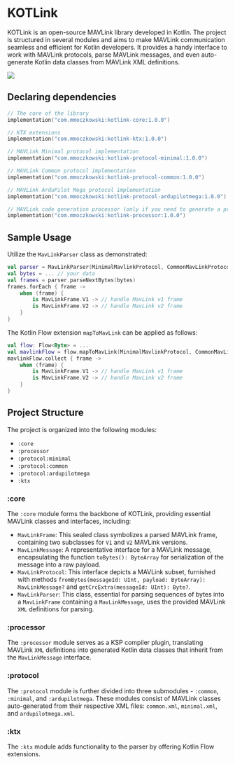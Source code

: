 # KOTLink

KOTLink is an open-source MAVLink library developed in Kotlin. The project is structured in several modules and aims to
make MAVLink communication seamless and efficient for Kotlin developers. It provides a handy interface to work with
MAVLink protocols, parse MAVLink messages, and even auto-generate Kotlin data classes from MAVLink XML definitions.

![](https://github.com/mmoczkowski/KOTLink/assets/6339497/0b8dbd5b-0a5f-45aa-bbdf-7586d51b6fd6)

## Declaring dependencies

```kotlin
// The core of the library
implementation("com.mmoczkowski:kotlink-core:1.0.0")

// KTX extensions
implementation("com.mmoczkowski:kotlink-ktx:1.0.0")

// MAVLink Minimal protocol implementation
implementation("com.mmoczkowski:kotlink-protocol-minimal:1.0.0")

// MAVLink Common protocol implementation
implementation("com.mmoczkowski:kotlink-protocol-common:1.0.0")

// MAVLink ArduPilot Mega protocol implementation
implementation("com.mmoczkowski:kotlink-protocol-ardupilotmega:1.0.0")

// MAVLink code generation processor (only if you need to generate a protocol)
implementation("com.mmoczkowski:kotlink-processor:1.0.0")
```

## Sample Usage

Utilize the `MavLinkParser` class as demonstrated:

```kotlin
val parser = MavLinkParser(MinimalMavlinkProtocol, CommonMavLinkProtocol)
val bytes = ... // your data
val frames = parser.parseNextBytes(bytes)
frames.forEach { frame ->
    when (frame) {
        is MavLinkFrame.V1 -> // handle MavLink v1 frame
        is MavLinkFrame.V2 -> // handle MavLink v2 frame
    }
}
```

The Kotlin Flow extension `mapToMavLink` can be applied as follows:

```kotlin
val flow: Flow<Byte> = ...
val mavlinkFlow = flow.mapToMavLink(MinimalMavlinkProtocol, CommonMavLinkProtocol)
mavlinkFlow.collect { frame ->
    when (frame) {
        is MavLinkFrame.V1 -> // handle MavLink v1 frame
        is MavLinkFrame.V2 -> // handle MavLink v2 frame
    }
}
```

## Project Structure

The project is organized into the following modules:

- `:core`
- `:processor`
- `:protocol:minimal`
- `:protocol:common`
- `:protocol:ardupilotmega`
- `:ktx`

### :core

The `:core` module forms the backbone of KOTLink, providing essential MAVLink classes and interfaces, including:

- `MavLinkFrame`: This sealed class symbolizes a parsed MAVLink frame, containing two subclasses for `V1` and `V2` MAVLink versions.
- `MavLinkMessage`: A representative interface for a MAVLink message, encapsulating the function `toBytes(): ByteArray` for serialization of the message into a raw payload.
- `MavLinkProtocol`: This interface depicts a MAVLink subset, furnished with methods `fromBytes(messageId: UInt, payload: ByteArray): MavLinkMessage?` and `getCrcExtra(messageId: UInt): Byte?`.
- `MavLinkParser`: This class, essential for parsing sequences of bytes into a `MavLinkFrame` containing a `MavLinkMessage`, uses the provided MAVLink `XML` definitions for parsing.

### :processor

The `:processor` module serves as a KSP compiler plugin, translating MAVLink `XML` definitions into generated Kotlin data classes that inherit from the `MavLinkMessage` interface.

### :protocol

The `:protocol` module is further divided into three submodules - `:common`, `:minimal`, and `:ardupilotmega`. These modules consist of MAVLink classes auto-generated from their respective XML files: `common.xml`, `minimal.xml`, and `ardupilotmega.xml`.

### :ktx

The `:ktx` module adds functionality to the parser by offering Kotlin Flow extensions.
